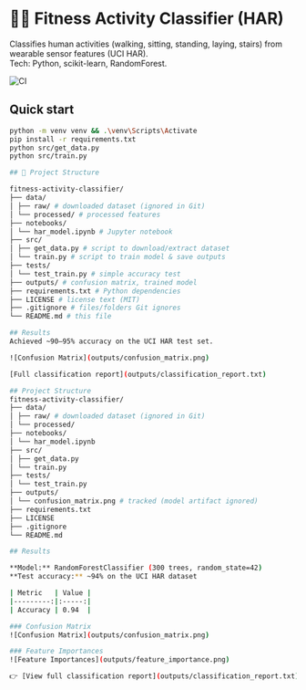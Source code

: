 # 🏃‍♂️ Fitness Activity Classifier (HAR)

Classifies human activities (walking, sitting, standing, laying, stairs) from wearable sensor features (UCI HAR).  
Tech: Python, scikit-learn, RandomForest.

![CI](https://github.com/seancullinane/fitness-activity-classifier/actions/workflows/ci.yml/badge.svg)


## Quick start
```bash
python -m venv venv && .\venv\Scripts\Activate
pip install -r requirements.txt
python src/get_data.py
python src/train.py

## 📂 Project Structure

fitness-activity-classifier/
├── data/
│ ├── raw/ # downloaded dataset (ignored in Git)
│ └── processed/ # processed features
├── notebooks/
│ └── har_model.ipynb # Jupyter notebook
├── src/
│ ├── get_data.py # script to download/extract dataset
│ └── train.py # script to train model & save outputs
├── tests/
│ └── test_train.py # simple accuracy test
├── outputs/ # confusion matrix, trained model
├── requirements.txt # Python dependencies
├── LICENSE # license text (MIT)
├── .gitignore # files/folders Git ignores
└── README.md # this file

## Results
Achieved ~90–95% accuracy on the UCI HAR test set.

![Confusion Matrix](outputs/confusion_matrix.png)

[Full classification report](outputs/classification_report.txt)

## Project Structure
fitness-activity-classifier/
├── data/
│ ├── raw/ # downloaded dataset (ignored in Git)
│ └── processed/
├── notebooks/
│ └── har_model.ipynb
├── src/
│ ├── get_data.py
│ └── train.py
├── tests/
│ └── test_train.py
├── outputs/
│ └── confusion_matrix.png # tracked (model artifact ignored)
├── requirements.txt
├── LICENSE
├── .gitignore
└── README.md

## Results

**Model:** RandomForestClassifier (300 trees, random_state=42)  
**Test accuracy:** ~94% on the UCI HAR dataset

| Metric   | Value |
|---------:|:-----:|
| Accuracy | 0.94  |

### Confusion Matrix
![Confusion Matrix](outputs/confusion_matrix.png)

### Feature Importances
![Feature Importances](outputs/feature_importance.png)

👉 [View full classification report](outputs/classification_report.txt)

